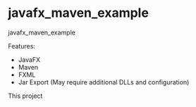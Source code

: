 # javafx_maven_example
javafx_maven_example

Features:
* JavaFX
* Maven
* FXML
* Jar Export (May require additional DLLs and configuration)


This project
